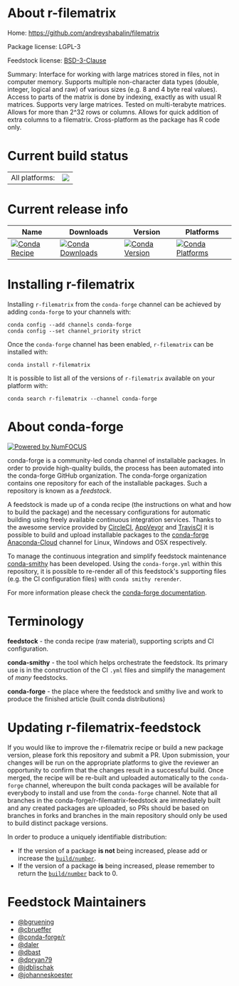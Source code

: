 About r-filematrix
==================

Home: https://github.com/andreyshabalin/filematrix

Package license: LGPL-3

Feedstock license: [BSD-3-Clause](https://github.com/conda-forge/r-filematrix-feedstock/blob/master/LICENSE.txt)

Summary: Interface for working with large matrices stored in files, not in computer memory. Supports multiple non-character data types (double, integer, logical and raw) of various sizes (e.g. 8 and 4 byte real values). Access to parts of the matrix is done by indexing,  exactly as with usual R matrices. Supports very large matrices. Tested on multi-terabyte matrices. Allows for more than 2^32 rows or columns. Allows for quick addition of extra columns to a filematrix. Cross-platform as the package has R code only.

Current build status
====================


<table><tr><td>All platforms:</td>
    <td>
      <a href="https://dev.azure.com/conda-forge/feedstock-builds/_build/latest?definitionId=2404&branchName=master">
        <img src="https://dev.azure.com/conda-forge/feedstock-builds/_apis/build/status/r-filematrix-feedstock?branchName=master">
      </a>
    </td>
  </tr>
</table>

Current release info
====================

| Name | Downloads | Version | Platforms |
| --- | --- | --- | --- |
| [![Conda Recipe](https://img.shields.io/badge/recipe-r--filematrix-green.svg)](https://anaconda.org/conda-forge/r-filematrix) | [![Conda Downloads](https://img.shields.io/conda/dn/conda-forge/r-filematrix.svg)](https://anaconda.org/conda-forge/r-filematrix) | [![Conda Version](https://img.shields.io/conda/vn/conda-forge/r-filematrix.svg)](https://anaconda.org/conda-forge/r-filematrix) | [![Conda Platforms](https://img.shields.io/conda/pn/conda-forge/r-filematrix.svg)](https://anaconda.org/conda-forge/r-filematrix) |

Installing r-filematrix
=======================

Installing `r-filematrix` from the `conda-forge` channel can be achieved by adding `conda-forge` to your channels with:

```
conda config --add channels conda-forge
conda config --set channel_priority strict
```

Once the `conda-forge` channel has been enabled, `r-filematrix` can be installed with:

```
conda install r-filematrix
```

It is possible to list all of the versions of `r-filematrix` available on your platform with:

```
conda search r-filematrix --channel conda-forge
```


About conda-forge
=================

[![Powered by NumFOCUS](https://img.shields.io/badge/powered%20by-NumFOCUS-orange.svg?style=flat&colorA=E1523D&colorB=007D8A)](http://numfocus.org)

conda-forge is a community-led conda channel of installable packages.
In order to provide high-quality builds, the process has been automated into the
conda-forge GitHub organization. The conda-forge organization contains one repository
for each of the installable packages. Such a repository is known as a *feedstock*.

A feedstock is made up of a conda recipe (the instructions on what and how to build
the package) and the necessary configurations for automatic building using freely
available continuous integration services. Thanks to the awesome service provided by
[CircleCI](https://circleci.com/), [AppVeyor](https://www.appveyor.com/)
and [TravisCI](https://travis-ci.com/) it is possible to build and upload installable
packages to the [conda-forge](https://anaconda.org/conda-forge)
[Anaconda-Cloud](https://anaconda.org/) channel for Linux, Windows and OSX respectively.

To manage the continuous integration and simplify feedstock maintenance
[conda-smithy](https://github.com/conda-forge/conda-smithy) has been developed.
Using the ``conda-forge.yml`` within this repository, it is possible to re-render all of
this feedstock's supporting files (e.g. the CI configuration files) with ``conda smithy rerender``.

For more information please check the [conda-forge documentation](https://conda-forge.org/docs/).

Terminology
===========

**feedstock** - the conda recipe (raw material), supporting scripts and CI configuration.

**conda-smithy** - the tool which helps orchestrate the feedstock.
                   Its primary use is in the construction of the CI ``.yml`` files
                   and simplify the management of *many* feedstocks.

**conda-forge** - the place where the feedstock and smithy live and work to
                  produce the finished article (built conda distributions)


Updating r-filematrix-feedstock
===============================

If you would like to improve the r-filematrix recipe or build a new
package version, please fork this repository and submit a PR. Upon submission,
your changes will be run on the appropriate platforms to give the reviewer an
opportunity to confirm that the changes result in a successful build. Once
merged, the recipe will be re-built and uploaded automatically to the
`conda-forge` channel, whereupon the built conda packages will be available for
everybody to install and use from the `conda-forge` channel.
Note that all branches in the conda-forge/r-filematrix-feedstock are
immediately built and any created packages are uploaded, so PRs should be based
on branches in forks and branches in the main repository should only be used to
build distinct package versions.

In order to produce a uniquely identifiable distribution:
 * If the version of a package **is not** being increased, please add or increase
   the [``build/number``](https://docs.conda.io/projects/conda-build/en/latest/resources/define-metadata.html#build-number-and-string).
 * If the version of a package **is** being increased, please remember to return
   the [``build/number``](https://docs.conda.io/projects/conda-build/en/latest/resources/define-metadata.html#build-number-and-string)
   back to 0.

Feedstock Maintainers
=====================

* [@bgruening](https://github.com/bgruening/)
* [@cbrueffer](https://github.com/cbrueffer/)
* [@conda-forge/r](https://github.com/conda-forge/r/)
* [@daler](https://github.com/daler/)
* [@dbast](https://github.com/dbast/)
* [@dpryan79](https://github.com/dpryan79/)
* [@jdblischak](https://github.com/jdblischak/)
* [@johanneskoester](https://github.com/johanneskoester/)

